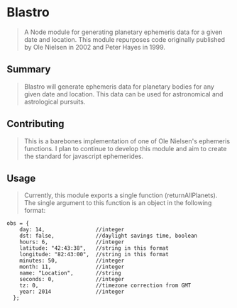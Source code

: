 # Blastro #

> A Node module for generating planetary ephemeris data for a given date and location. This module repurposes code originally published by Ole Nielsen in 2002 and Peter Hayes in 1999.

## Summary ##
  > Blastro will generate ephemeris data for planetary bodies for any given date and location. This data can be used for astronomical and astrological pursuits.

## Contributing ##
> This is a barebones implementation of one of Ole Nielsen's ephemeris functions. I plan to continue to develop this module and aim to create the standard for javascript ephemerides.

## Usage ##
> Currently, this module exports a single function (returnAllPlanets). The single argument to this function is an object in the following format:

<pre><code>obs = {
    day: 14,                //integer
    dst: false,             //daylight savings time, boolean
    hours: 6,               //integer
    latitude: "42:43:38",   //string in this format
    longitude: "82:43:00",  //string in this format
    minutes: 50,            //integer
    month: 11,              //integer
    name: "Location",       //string
    seconds: 0,             //integer
    tz: 0,                  //timezone correction from GMT
    year: 2014              //integer
  };</code></pre>
